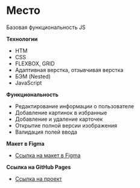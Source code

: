 # Место
Базовая функциональность JS

**Технологии**

* HTM
* CSS
* FLEXBOX, GRID
* Адаптивная верстка, отзывчивая верстка
* БЭМ (Nested)
* JavaScript

**Функциональность**

* Редактирование информации о пользователе
* Добавление картинок в избранные
* Добавление и удаление карточек
* Открытие полной версии изображения
* Валидация полей ввода

**Макет в Figma**

* [Ссылка на макет в Figma](https://www.figma.com/file/2cn9N9jSkmxD84oJik7xL7/JavaScript.-Sprint-4?node-id=0%3A1)

**Ссылка на GitHub Pages**

* [Ссылка на проект](https://kizyalleski.github.io/mesto/)
